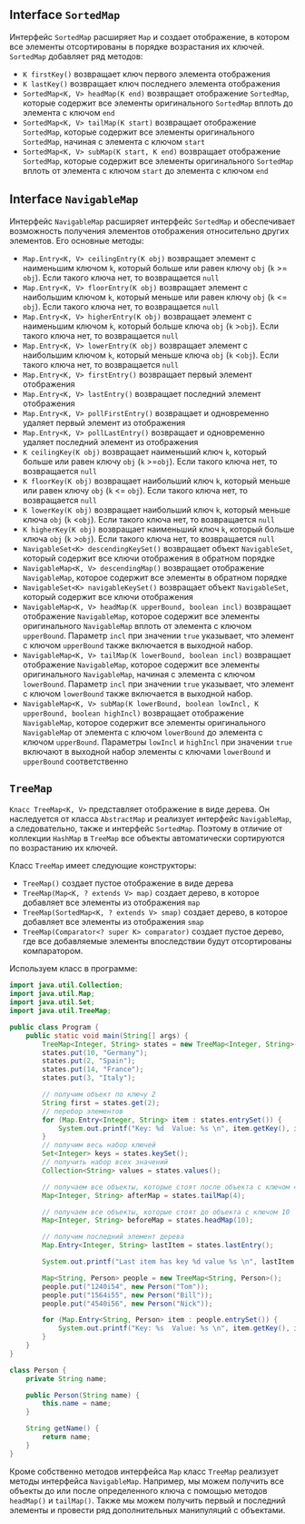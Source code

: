 ## Interface `SortedMap`
Интерфейс `SortedMap` расширяет `Map` и создает отображение, в котором все элементы отсортированы в порядке возрастания их ключей. `SortedMap` добавляет ряд методов:
- `K firstKey()` возвращает ключ первого элемента отображения
- `K lastKey()` возвращает ключ последнего элемента отображения
- `SortedMap<K, V> headMap(K end)` возвращает отображение `SortedMap`, которые содержит все элементы оригинального `SortedMap` вплоть до элемента с ключом `end`
- `SortedMap<K, V> tailMap(K start)` возвращает отображение `SortedMap`, которые содержит все элементы оригинального `SortedMap`, начиная с элемента с ключом `start`
- `SortedMap<K, V> subMap(K start, K end)` возвращает отображение `SortedMap`, которые содержит все элементы оригинального `SortedMap` вплоть от элемента с ключом `start` до элемента с ключом `end`


## Interface `NavigableMap`
Интерфейс `NavigableMap` расширяет интерфейс `SortedMap` и обеспечивает возможность получения элементов отображения относительно других элементов. Его основные методы:
- `Map.Entry<K, V> ceilingEntry(K obj)` возвращает элемент с наименьшим ключом `k`, который больше или равен ключу `obj` (`k` >= `obj`). Если такого ключа нет, то возвращается `null`
- `Map.Entry<K, V> floorEntry(K obj)` возвращает элемент с наибольшим ключом `k`, который меньше или равен ключу `obj` (`k` <= `obj`). Если такого ключа нет, то возвращается `null`
- `Map.Entry<K, V> higherEntry(K obj)` возвращает элемент с наименьшим ключом `k`, который больше ключа `obj` (`k` >`obj`). Если такого ключа нет, то возвращается `null`
- `Map.Entry<K, V> lowerEntry(K obj)` возвращает элемент с наибольшим ключом `k`, который меньше ключа `obj` (`k` <`obj`). Если такого ключа нет, то возвращается `null`
- `Map.Entry<K, V> firstEntry()` возвращает первый элемент отображения
- `Map.Entry<K, V> lastEntry()` возвращает последний элемент отображения
- `Map.Entry<K, V> pollFirstEntry()` возвращает и одновременно удаляет первый элемент из отображения
- `Map.Entry<K, V> pollLastEntry()` возвращает и одновременно удаляет последний элемент из отображения
- `K ceilingKey(K obj)` возвращает наименьший ключ `k`, который больше или равен ключу `obj` (`k` >=`obj`). Если такого ключа нет, то возвращается `null`
- `K floorKey(K obj)` возвращает наибольший ключ `k`, который меньше или равен ключу `obj` (`k` <= `obj`). Если такого ключа нет, то возвращается `null`
- `K lowerKey(K obj)` возвращает наибольший ключ `k`, который меньше ключа `obj` (`k` <`obj`). Если такого ключа нет, то возвращается `null`
- `K higherKey(K obj)` возвращает наименьший ключ `k`, который больше ключа `obj` (`k` >`obj`). Если такого ключа нет, то возвращается `null`
- `NavigableSet<K> descendingKeySet()` возвращает объект `NavigableSet`, который содержит все ключи отображения в обратном порядке
- `NavigableMap<K, V> descendingMap()` возвращает отображение `NavigableMap`, которое содержит все элементы в обратном порядке
- `NavigableSet<K> navigableKeySet()` возвращает объект `NavigableSet`, который содержит все ключи отображения
- `NavigableMap<K, V> headMap(K upperBound, boolean incl)` возвращает отображение `NavigableMap`, которое содержит все элементы оригинального `NavigableMap` вплоть от элемента с ключом `upperBound`. Параметр `incl` при значении `true` указывает, что элемент с ключом `upperBound` также включается в выходной набор.
- `NavigableMap<K, V> tailMap(K lowerBound, boolean incl)` возвращает отображение `NavigableMap`, которое содержит все элементы оригинального `NavigableMap`, начиная с элемента с ключом `lowerBound`. Параметр `incl` при значении `true` указывает, что элемент с ключом `lowerBound` также включается в выходной набор.
- `NavigableMap<K, V> subMap(K lowerBound, boolean lowIncl, K upperBound, boolean highIncl)` возвращает отображение `NavigableMap`, которое содержит все элементы оригинального `NavigableMap` от элемента с ключом `lowerBound` до элемента с ключом `upperBound`. Параметры `lowIncl` и `highIncl` при значении `true` включают в выходной набор элементы с ключами `lowerBound` и `upperBound` соответственно


## `TreeMap`
`Класс TreeMap<K, V>` представляет отображение в виде дерева. Он наследуется от класса `AbstractMap` и реализует интерфейс `NavigableMap`, а следовательно, также и интерфейс `SortedMap`. Поэтому в отличие от коллекции `HashMap` в `TreeMap` все объекты автоматически сортируются по возрастанию их ключей.

Класс `TreeMap` имеет следующие конструкторы:
- `TreeMap()` создает пустое отображение в виде дерева
- `TreeMap(Map<K, ? extends V> map)` создает дерево, в которое добавляет все элементы из отображения `map`
- `TreeMap(SortedMap<K, ? extends V> smap)` создает дерево, в которое добавляет все элементы из отображения `smap`
- `TreeMap(Comparator<? super K> comparator)` создает пустое дерево, где все добавляемые элементы впоследствии будут отсортированы компаратором.

Используем класс в программе:

```java
import java.util.Collection;
import java.util.Map;
import java.util.Set;
import java.util.TreeMap;

public class Program {
    public static void main(String[] args) {
        TreeMap<Integer, String> states = new TreeMap<Integer, String>();
        states.put(10, "Germany");
        states.put(2, "Spain");
        states.put(14, "France");
        states.put(3, "Italy");

        // получим объект по ключу 2
        String first = states.get(2);
        // перебор элементов
        for (Map.Entry<Integer, String> item : states.entrySet()) {
            System.out.printf("Key: %d  Value: %s \n", item.getKey(), item.getValue());
        }
        // получим весь набор ключей
        Set<Integer> keys = states.keySet();
        // получить набор всех значений
        Collection<String> values = states.values();

        // получаем все объекты, которые стоят после объекта с ключом 4
        Map<Integer, String> afterMap = states.tailMap(4);

        // получаем все объекты, которые стоят до объекта с ключом 10
        Map<Integer, String> beforeMap = states.headMap(10);

        // получим последний элемент дерева
        Map.Entry<Integer, String> lastItem = states.lastEntry();

        System.out.printf("Last item has key %d value %s \n", lastItem.getKey(), lastItem.getValue());

        Map<String, Person> people = new TreeMap<String, Person>();
        people.put("1240i54", new Person("Tom"));
        people.put("1564i55", new Person("Bill"));
        people.put("4540i56", new Person("Nick"));

        for (Map.Entry<String, Person> item : people.entrySet()) {
            System.out.printf("Key: %s  Value: %s \n", item.getKey(), item.getValue().getName());
        }
    }
}
```

```java
class Person {
    private String name;

    public Person(String name) {
        this.name = name;
    }

    String getName() {
        return name;
    }
}
```

Кроме собственно методов интерфейса `Map` класс `TreeMap` реализует методы интерфейса `NavigableMap`. Например, мы можем получить все объекты до или после определенного ключа с помощью методов `headMap()` и `tailMap()`. Также мы можем получить первый и последний элементы и провести ряд дополнительных манипуляций с объектами.